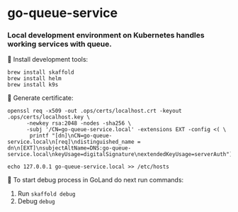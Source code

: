 # go-queue-service

### Local development environment on Kubernetes handles working services with queue.

📌 Install development tools:
```
brew install skaffold
brew install helm
brew install k9s
```

📌 Generate certificate:
```
openssl req -x509 -out .ops/certs/localhost.crt -keyout .ops/certs/localhost.key \
      -newkey rsa:2048 -nodes -sha256 \
      -subj '/CN=go-queue-service.local' -extensions EXT -config <( \
       printf "[dn]\nCN=go-queue-service.local\n[req]\ndistinguished_name = dn\n[EXT]\nsubjectAltName=DNS:go-queue-service.local\nkeyUsage=digitalSignature\nextendedKeyUsage=serverAuth")

echo 127.0.0.1 go-queue-service.local >> /etc/hosts
```

📌 To start debug process in GoLand do next run commands:
1. Run `skaffold debug`
2. Debug `debug`
